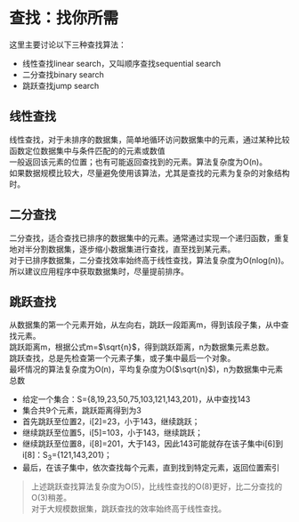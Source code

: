 ﻿# 查找：找你所需

这里主要讨论以下三种查找算法：  

- 线性查找linear search，又叫顺序查找sequential search  
- 二分查找binary search  
- 跳跃查找jump search  

## 线性查找

线性查找，对于未排序的数据集，简单地循环访问数据集中的元素，通过某种比较函数定位数据集中与条件匹配的的元素或数值  
一般返回该元素的位置；也有可能返回查找到的元素。算法复杂度为O(n)。  
如果数据规模比较大，尽量避免使用该算法，尤其是查找的元素为复杂的对象结构时。  

## 二分查找

二分查找，适合查找已排序的数据集中的元素。通常通过实现一个递归函数，重复地对半分割数据集，逐步缩小数据集进行查找，直至找到某元素。  
对于已排序数据集，二分查找效率始终高于线性查找，算法复杂度为O(nlog(n))。所以建议应用程序中获取数据集时，尽量提前排序。  

## 跳跃查找

从数据集的第一个元素开始，从左向右，跳跃一段距离m，得到该段子集，从中查找元素。  
跳跃距离m，根据公式m=$\sqrt{n}$，得到跳跃距离，n为数据集元素总数。  
跳跃查找，总是先检查第一个元素子集，或子集中最后一个对象。  
最坏情况的算法复杂度为O(n)，平均复杂度为O($\sqrt{n}$)，n为数据集中元素总数  

- 给定一个集合：S={8,19,23,50,75,103,121,143,201}，从中查找143  
- 集合共9个元素，跳跃距离得到为3  
- 首先跳跃至位置2，i[2]=23，小于143，继续跳跃；  
- 继续跳跃至位置5，i[5]=103，小于143，继续跳跃；  
- 继续跳跃至位置8，i[8]=201，大于143，因此143可能就存在该子集中i[6]到i[8]：S<sub>3</sub>={121,143,201}；  
- 最后，在该子集中，依次查找每个元素，直到找到特定元素，返回位置索引  

> 上述跳跃查找算法复杂度为O(5)，比线性查找的O(8)更好，比二分查找的O(3)稍差。  
> 对于大规模数据集，跳跃查找的效率始终高于线性查找。  
